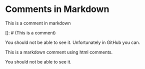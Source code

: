 # Comments in Markdown

This is a comment in markdown

[]: # (This is a comment)

You should not be able to see it. Unfortunately in GitHub you can. 

This is a markdown comment using html comments. 

<!--- This is an HTML comment in Markdown -->

You should not be able to see it.
